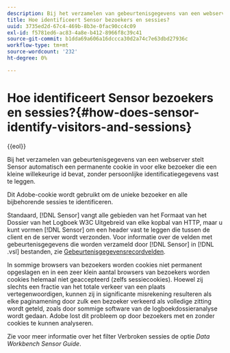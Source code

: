 ```yaml
---
description: Bij het verzamelen van gebeurtenisgegevens van een webserver stelt Sensor automatisch een permanente cookie in voor elke bezoeker die een kleine willekeurige id bevat, zonder persoonlijke identificatiegegevens vast te leggen.
title: Hoe identificeert Sensor bezoekers en sessies?
uuid: 3735ed2d-67c4-469b-8b3e-0fac90cc4c09
exl-id: f5781ed6-ac83-4a8e-b412-8966f8c39c41
source-git-commit: b1dda69a606a16dccca30d2a74c7e63dbd27936c
workflow-type: tm+mt
source-wordcount: '232'
ht-degree: 0%

---
```


# Hoe identificeert Sensor bezoekers en sessies?{#how-does-sensor-identify-visitors-and-sessions}

{{eol}}

Bij het verzamelen van gebeurtenisgegevens van een webserver stelt Sensor automatisch een permanente cookie in voor elke bezoeker die een kleine willekeurige id bevat, zonder persoonlijke identificatiegegevens vast te leggen.

Dit Adobe-cookie wordt gebruikt om de unieke bezoeker en alle bijbehorende sessies te identificeren.

Standaard, [!DNL Sensor] vangt alle gebieden van het Formaat van het Dossier van het Logboek W3C Uitgebreid van elke kopbal van HTTP, maar u kunt vormen [!DNL Sensor] om een header vast te leggen die tussen de client en de server wordt verzonden. Voor informatie over de velden met gebeurtenisgegevens die worden verzameld door [!DNL Sensor] in [!DNL .vsl] bestanden, zie [Gebeurtenisgegevensrecordvelden](../../home/c-snsr-ovrvw/c-evnt-data-rcd-flds/c-evnt-data-rcd-flds.md#concept-ed2a8797cb5b4995b55ffd50a9f12a44).

In sommige browsers van bezoekers worden cookies niet permanent opgeslagen en in een zeer klein aantal browsers van bezoekers worden cookies helemaal niet geaccepteerd (zelfs sessiecookies). Hoewel zij slechts een fractie van het totale verkeer van een plaats vertegenwoordigen, kunnen zij in significante misrekening resulteren als elke paginamening door zulk een bezoeker verkeerd als volledige zitting wordt geteld, zoals door sommige software van de logboekdossieranalyse wordt gedaan. Adobe lost dit probleem op door bezoekers met en zonder cookies te kunnen analyseren.

Zie voor meer informatie over het filter Verbroken sessies de optie *Data Workbench Sensor Guide*.

